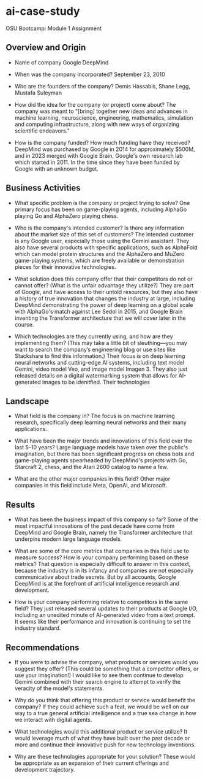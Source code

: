 # ai-case-study
OSU Bootcamp: Module 1 Assignment


## Overview and Origin

* Name of company
Google DeepMind

* When was the company incorporated?
September 23, 2010

* Who are the founders of the company?
Demis Hassabis, Shane Legg, Mustafa Suleyman

* How did the idea for the company (or project) come about?
The company was meant to "\[bring\] together new ideas and advances in machine learning, neuroscience, engineering, mathematics, simulation and computing infrastructure, along with new ways of organizing scientific endeavors." 

* How is the company funded? How much funding have they received?
DeepMind was purchased by Google in 2014 for approximately $500M, and in 2023 merged with Google Brain, Google's own research lab which started in 2011. In the time since they have been funded by Google with an unknown budget.

## Business Activities

* What specific problem is the company or project trying to solve?
One primary focus has been on game-playing agents, including AlphaGo playing Go and AlphaZero playing chess.

* Who is the company's intended customer? Is there any information about the market size of this set of customers?
The intended customer is any Google user, especially those using the Gemini assistant. They also have several products with specific applications, such as AlphaFold which can model protein structures and the AlphaZero and MuZero game-playing systems, which are freely available or demonstration pieces for their innovative technologies.

* What solution does this company offer that their competitors do not or cannot offer? (What is the unfair advantage they utilize?)
They are part of Google, and have access to their untold resources, but they also have a history of true innovation that changes the industry at large, including DeepMind demonstrating the power of deep learning on a global scale with AlphaGo's match against Lee Sedol in 2015, and Google Brain inventing the Transformer architecture that we will cover later in the course.

* Which technologies are they currently using, and how are they implementing them? (This may take a little bit of sleuthing&mdash;you may want to search the company’s engineering blog or use sites like Stackshare to find this information.)
Their focus is on deep learning neural networks and cutting-edge AI systems, including text model Gemini, video model Veo, and image model Imagen 3. They also just released details on a digital watermarking system that allows for AI-generated images to be idenitfied. Their technologies 

## Landscape

* What field is the company in?
The focus is on machine learning research, specifically deep learning neural networks and their many applications.

* What have been the major trends and innovations of this field over the last 5&ndash;10 years?
Large language models have taken over the public's imagination, but there has been significant progress on chess bots and game-playing agents spearheaded by DeepMind's projects with Go, Starcraft 2, chess, and the Atari 2600 catalog to name a few.

* What are the other major companies in this field?
Other major companies in this field include Meta, OpenAI, and Microsoft.

## Results

* What has been the business impact of this company so far?
Some of the most impactful innovations of the past decade have come from DeepMind and Google Brain, namely the Transformer architecture that underpins modern large language models.

* What are some of the core metrics that companies in this field use to measure success? How is your company performing based on these metrics?
That question is especially difficult to answer in this context, because the industry is in its infancy and companies are not especially communicative about trade secrets. But by all accounts, Google DeepMind is at the forefront of artificial intelligence research and development.

* How is your company performing relative to competitors in the same field?
They just released several updates to their products at Google I/O, including an unedited minute of AI-generated video from a text prompt. It seems like their performance and innovation is continuing to set the industry standard.

## Recommendations

* If you were to advise the company, what products or services would you suggest they offer? (This could be something that a competitor offers, or use your imagination!)
I would like to see them continue to develop Gemini combined with their search engine to attempt to verify the veracity of the model's statements.

* Why do you think that offering this product or service would benefit the company?
If they could achieve such a feat, we would be well on our way to a true general artificial intelligence and a true sea change in how we interact with digital agents.

* What technologies would this additional product or service utilize?
It would leverage much of what they have built over the past decade or more and continue their innovative push for new technology inventions.

* Why are these technologies appropriate for your solution?
These would be appropriate as an expansion of their current offerings and development trajectory.